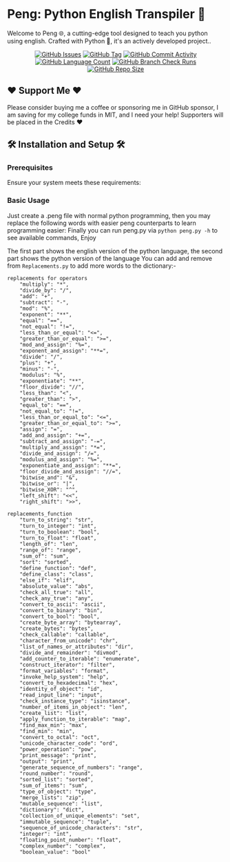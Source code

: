 # Peng: Python English Transpiler 📎

Welcome to Peng 🌐,
a cutting-edge tool
designed to teach you python using english.
Crafted with Python 🐍,
it's an actively developed project..

<div align="center">
    <a href="https://github.com/DefinetlyNotAI/Peng/issues"><img src="https://img.shields.io/github/issues/DefinetlyNotAI/Peng" alt="GitHub Issues"></a>
    <a href="https://github.com/DefinetlyNotAI/Peng/tags"><img src="https://img.shields.io/github/v/tag/DefinetlyNotAI/Peng" alt="GitHub Tag"></a>
    <a href="https://github.com/DefinetlyNotAI/Peng/graphs/commit-activity"><img src="https://img.shields.io/github/commit-activity/t/DefinetlyNotAI/Peng" alt="GitHub Commit Activity"></a>
    <a href="https://github.com/DefinetlyNotAI/Peng/languages"><img src="https://img.shields.io/github/languages/count/DefinetlyNotAI/Peng" alt="GitHub Language Count"></a>
    <a href="https://github.com/DefinetlyNotAI/Peng/actions"><img src="https://img.shields.io/github/check-runs/DefinetlyNotAI/Peng/main" alt="GitHub Branch Check Runs"></a>
    <a href="https://github.com/DefinetlyNotAI/Peng"><img src="https://img.shields.io/github/repo-size/DefinetlyNotAI/Peng" alt="GitHub Repo Size"></a>
</div>

## ❤️ Support Me ❤️

Please consider buying me a coffee or sponsoring me in GitHub sponsor,
I am saving for my college funds in MIT, and I need your help!
Supporters will be placed in the Credits ❤️

## 🛠️ Installation and Setup 🛠️

### Prerequisites

Ensure your system meets these requirements:

### Basic Usage

Just create a .peng file with normal python programming, 
then you may replace the following words with easier peng counterparts to learn programming easier:
Finally you can run peng.py via `python peng.py -h` to see available commands, Enjoy


The first part shows the english version of the python language, the second part shows the python version of the language
You can add and remove from `Replacements.py` to add more words to the dictionary:-
```
replacements for operators
    "multiply": "*",
    "divide_by": "/",
    "add": "+",
    "subtract": "-",
    "mod": "%",
    "exponent": "**",
    "equal": "==",
    "not_equal": "!=",
    "less_than_or_equal": "<=",
    "greater_than_or_equal": ">=",
    "mod_and_assign": "%=",
    "exponent_and_assign": "**=",
    "divide": "/",
    "plus": "+",
    "minus": "-",
    "modulus": "%",
    "exponentiate": "**",
    "floor_divide": "//",
    "less_than": "<",
    "greater_than": ">",
    "equal_to": "==",
    "not_equal_to": "!=",
    "less_than_or_equal_to": "<=",
    "greater_than_or_equal_to": ">=",
    "assign": "=",
    "add_and_assign": "+=",
    "subtract_and_assign": "-=",
    "multiply_and_assign": "*=",
    "divide_and_assign": "/=",
    "modulus_and_assign": "%=",
    "exponentiate_and_assign": "**=",
    "floor_divide_and_assign": "//=",
    "bitwise_and": "&",
    "bitwise_or": "|",
    "bitwise_XOR": "^",
    "left_shift": "<<",
    "right_shift": ">>",

replacements_function
    "turn_to_string": "str",
    "turn_to_integer": "int",
    "turn_to_boolean": "bool",
    "turn_to_float": "float",
    "length_of": "len",
    "range_of": "range",
    "sum_of": "sum",
    "sort": "sorted",
    "define_function": "def",
    "define_class": "class",
    "else_if": "elif",
    "absolute_value": "abs",
    "check_all_true": "all",
    "check_any_true": "any",
    "convert_to_ascii": "ascii",
    "convert_to_binary": "bin",
    "convert_to_bool": "bool",
    "create_byte_array": "bytearray",
    "create_bytes": "bytes",
    "check_callable": "callable",
    "character_from_unicode": "chr",
    "list_of_names_or_attributes": "dir",
    "divide_and_remainder": "divmod",
    "add_counter_to_iterable": "enumerate",
    "construct_iterator": "filter",
    "format_variables": "format",
    "invoke_help_system": "help",
    "convert_to_hexadecimal": "hex",
    "identity_of_object": "id",
    "read_input_line": "input",
    "check_instance_type": "isinstance",
    "number_of_items_in_object": "len",
    "create_list": "list",
    "apply_function_to_iterable": "map",
    "find_max_min": "max",
    "find_min": "min",
    "convert_to_octal": "oct",
    "unicode_character_code": "ord",
    "power_operation": "pow",
    "print_message": "print",
    "output": "print",
    "generate_sequence_of_numbers": "range",
    "round_number": "round",
    "sorted_list": "sorted",
    "sum_of_items": "sum",
    "type_of_object": "type",
    "merge_lists": "zip",
    "mutable_sequence": "list",
    "dictionary": "dict",
    "collection_of_unique_elements": "set",
    "immutable_sequence": "tuple",
    "sequence_of_unicode_characters": "str",
    "integer": "int",
    "floating_point_number": "float",
    "complex_number": "complex",
    "boolean_value": "bool"
```
